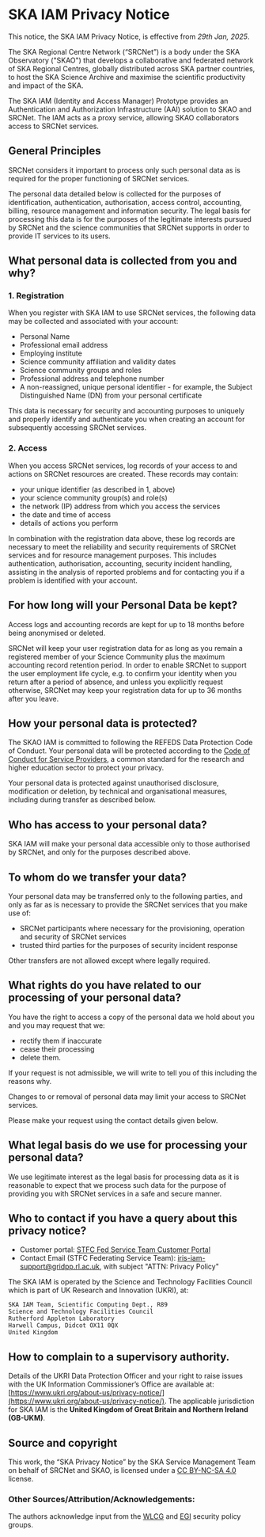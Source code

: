# SKA IAM Privacy Notice

This notice, the SKA IAM Privacy Notice, is effective from *29th Jan, 2025*.

The SKA Regional Centre Network (“SRCNet”) is a body under the SKA Observatory ("SKAO") that develops a collaborative and federated network of SKA Regional Centres, globally distributed across SKA partner countries, to host the SKA Science Archive and maximise the scientific productivity and impact of the SKA.

The SKA IAM (Identity and Access Manager) Prototype provides an Authentication and Authorization Infrastructure (AAI) solution to SKAO and SRCNet. The IAM acts as a proxy service, allowing SKAO collaborators access to SRCNet services.

## General Principles

SRCNet considers it important to process only such personal data as is required for the proper functioning of SRCNet services.

The personal data detailed below is collected for the purposes of identification, authentication, authorisation, access control, accounting, billing, resource management and information security. The legal basis for processing this data is for the purposes of the legitimate interests pursued by SRCNet and the science communities that SRCNet supports in order to provide IT services to its users.

## What personal data is collected from you and why?

### 1. Registration
When you register with SKA IAM to use SRCNet services, the following data may be collected and associated with your account:

- Personal Name
- Professional email address
- Employing institute
- Science community affiliation and validity dates
- Science community groups and roles
- Professional address and telephone number
- A non-reassigned, unique personal identifier - for example, the Subject Distinguished Name (DN) from your personal certificate

This data is necessary for security and accounting purposes to uniquely and properly identify and authenticate you when creating an account for subsequently accessing SRCNet services.

### 2. Access

When you access SRCNet services, log records of your access to and actions on SRCNet resources are created. These records may contain:

- your unique identifier (as described in 1, above)
- your science community group(s) and role(s)
- the network (IP) address from which you access the services
- the date and time of access
- details of actions you perform

In combination with the registration data above, these log records are necessary to meet the reliability and security requirements of SRCNet services and for resource management purposes. This includes authentication, authorisation, accounting, security incident handling, assisting in the analysis of reported problems and for contacting you if a problem is identified with your account.

## For how long will your Personal Data be kept?
Access logs and accounting records are kept for up to 18 months before being anonymised or deleted.

SRCNet will keep your user registration data for as long as you remain a registered member of your Science Community plus the maximum accounting record retention period. In order to enable SRCNet to support the user employment life cycle, e.g. to confirm your identity when you return after a period of absence, and unless you explicitly request otherwise, SRCNet may keep your registration data for up to 36 months after you leave.

## How your personal data is protected?

The SKAO IAM is committed to following the REFEDS Data Protection Code of Conduct. Your personal data will be protected according to the [Code of Conduct for Service Providers](http://www.geant.net/uri/dataprotection-code-of-conduct/v1), a common standard for the research and higher education sector to protect your privacy.

Your personal data is protected against unauthorised disclosure, modification or deletion, by technical and organisational measures, including during transfer as described below.

## Who has access to your personal data?

SKA IAM will make your personal data accessible only to those authorised by SRCNet, and only for the purposes described above.

## To whom do we transfer your data?

Your personal data may be transferred only to the following parties, and only as far as is necessary to provide the SRCNet services that you make use of:

- SRCNet participants where necessary for the provisioning, operation and security of SRCNet services
- trusted third parties for the purposes of security incident response

Other transfers are not allowed except where legally required.

## What rights do you have related to our processing of your personal data?

You have the right to access a copy of the personal data we hold about you and you may request that we:

- rectify them if inaccurate
- cease their processing
- delete them.

If your request is not admissible, we will write to tell you of this including the reasons why.

Changes to or removal of personal data may limit your access to SRCNet services.

Please make your request using the contact details given below.

## What legal basis do we use for processing your personal data?

We use legitimate interest as the legal basis for processing data as it is reasonable to expect that we process such data for the purpose of providing you with SRCNet services in a safe and secure manner.

## Who to contact if you have a query about this privacy notice?

- Customer portal: [STFC Fed Service Team Customer Portal](https://stfc.atlassian.net/servicedesk/customer/portal/31) 
- Contact Email (STFC Federating Service Team): [iris-iam-support@gridpp.rl.ac.uk](mailto:iris-iam-support@gridpp.rl.ac.uk), with subject "ATTN: Privacy Policy"

The SKA IAM is operated by the Science and Technology Facilities Council which is part of UK Research and Innovation (UKRI), at:
```
SKA IAM Team, Scientific Computing Dept., R89
Science and Technology Facilities Council
Rutherford Appleton Laboratory
Harwell Campus, Didcot OX11 0QX
United Kingdom
```

## How to complain to a supervisory authority.
Details of the UKRI Data Protection Officer and your right to raise issues with the UK Information Commissioner’s Office are available at: [https://www.ukri.org/about-us/privacy-notice/](https://www.ukri.org/about-us/privacy-notice/).
The applicable jurisdiction for SKA IAM is the **United Kingdom of Great Britain and Northern Ireland (GB-UKM)**.

## Source and copyright
This work, the “SKA Privacy Notice” by the SKA Service Management Team on behalf of SRCNet and SKAO, is licensed under a [CC BY-NC-SA 4.0](https://creativecommons.org/licenses/by-nc-sa/4.0/) license.
### Other Sources/Attribution/Acknowledgements:
The authors acknowledge input from the [WLCG](https://wlcg.web.cern.ch/) and [EGI](https://www.egi.eu/) security policy groups.
